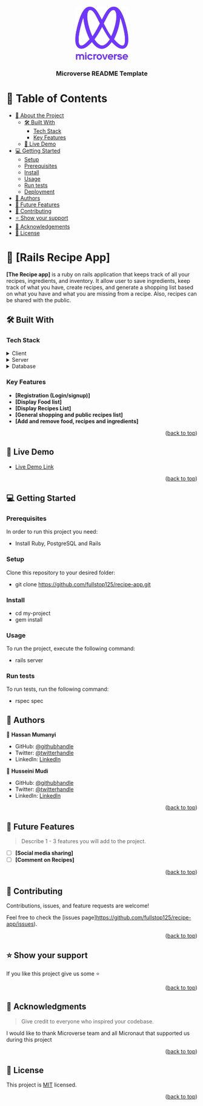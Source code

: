 <a name="readme-top"></a>

<div align="center">
  <img src="murple_logo.png" alt="logo" width="140"  height="auto" />
  <br/>

  <h3><b>Microverse README Template</b></h3>

</div>

<!-- TABLE OF CONTENTS -->

# 📗 Table of Contents

- [📖 About the Project](#about-project)
  - [🛠 Built With](#built-with)
    - [Tech Stack](#tech-stack)
    - [Key Features](#key-features)
  - [🚀 Live Demo](#live-demo)
- [💻 Getting Started](#getting-started)
  - [Setup](#setup)
  - [Prerequisites](#prerequisites)
  - [Install](#install)
  - [Usage](#usage)
  - [Run tests](#run-tests)
  - [Deployment](#triangular_flag_on_post-deployment)
- [👥 Authors](#authors)
- [🔭 Future Features](#future-features)
- [🤝 Contributing](#contributing)
- [⭐️ Show your support](#support)
- [🙏 Acknowledgements](#acknowledgements)
- [📝 License](#license)

<!-- PROJECT DESCRIPTION -->

# 📖 [Rails Recipe App] <a name="about-project"></a>

**[The Recipe app]** is a ruby on rails application that keeps track of all your recipes, ingredients, and inventory. It allow user to save ingredients, keep track of what you have, create recipes, and generate a shopping list based on what you have and what you are missing from a recipe. Also, recipes can be shared with the public.

## 🛠 Built With <a name="built-with"></a>

### Tech Stack <a name="tech-stack"></a>

<details>
  <summary>Client</summary>
  <ul>
    <li><a href="#">HTML</a></li>
    <li><a href="#">CSS3</a></li>
    <li><a href="#">Ruby ERB</a></li>
    <li><a href="#">Bootstrap</a></li>
  </ul>
</details>

<details>
  <summary>Server</summary>
  <ul>
    <li><a href="#">Ruby</a></li>
    <li><a href="#">Ruby on Rails</a></li>
    <li><a href="#">Devise</a></li>
    <li><a href="#">CanCanCan</a></li>
  </ul>
</details>

<details>
<summary>Database</summary>
  <ul>
    <li><a href="https://www.postgresql.org/">PostgreSQL</a></li>
  </ul>
</details>

<!-- Features -->

### Key Features <a name="key-features"></a>

- **[Registration (Login/signup)]**
- **[Display Food list]**
- **[Display Recipes List]**
- **[General shopping and public recipes list]**
- **[Add and remove food, recipes and ingredients]**

<p align="right">(<a href="#readme-top">back to top</a>)</p>

<!-- LIVE DEMO -->

## 🚀 Live Demo <a name="live-demo"></a>

- [Live Demo Link](https://yourdeployedapplicationlink.com)

<p align="right">(<a href="#readme-top">back to top</a>)</p>

<!-- GETTING STARTED -->

## 💻 Getting Started <a name="getting-started"></a>

### Prerequisites

In order to run this project you need:

- Install Ruby, PostgreSQL and Rails

### Setup

Clone this repository to your desired folder:

- git clone https://github.com/fullstop125/recipe-app.git

### Install

- cd my-project
- gem install

### Usage

To run the project, execute the following command:

- rails server


### Run tests

To run tests, run the following command:

- rspec spec

<!-- AUTHORS -->

## 👥 Authors <a name="authors"></a>

👤 **Hassan Mumanyi**

- GitHub: [@githubhandle](https://github.com/MosesHassany)
- Twitter: [@twitterhandle](https://twitter.com/MosesHassany)
- LinkedIn: [LinkedIn](https://linkedin.com/in/MosesHassany)

👤 **Husseini Mudi**

- GitHub: [@githubhandle](https://github.com/profsain)
- Twitter: [@twitterhandle](https://twitter.com/profsain)
- LinkedIn: [LinkedIn](https://linkedin.com/in/Profsain)

<p align="right">(<a href="#readme-top">back to top</a>)</p>

<!-- FUTURE FEATURES -->

## 🔭 Future Features <a name="future-features"></a>

> Describe 1 - 3 features you will add to the project.

- [ ] **[Social media sharing]**
- [ ] **[Comment on Recipes]**

<p align="right">(<a href="#readme-top">back to top</a>)</p>

<!-- CONTRIBUTING -->

## 🤝 Contributing <a name="contributing"></a>

Contributions, issues, and feature requests are welcome!

Feel free to check the [issues page]https://github.com/fullstop125/recipe-app/issues).

<p align="right">(<a href="#readme-top">back to top</a>)</p>

<!-- SUPPORT -->

## ⭐️ Show your support <a name="support"></a>

If you like this project give us some ⭐️

<p align="right">(<a href="#readme-top">back to top</a>)</p>

<!-- ACKNOWLEDGEMENTS -->

## 🙏 Acknowledgments <a name="acknowledgements"></a>

> Give credit to everyone who inspired your codebase.

I would like to thank Microverse team and all Micronaut that supported us during this project

<p align="right">(<a href="#readme-top">back to top</a>)</p>

<!-- LICENSE -->

## 📝 License <a name="license"></a>

This project is [MIT](./LICENSE) licensed.

<p align="right">(<a href="#readme-top">back to top</a>)</p>
